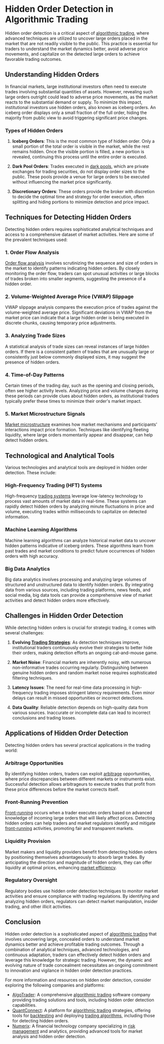 # Hidden Order Detection in Algorithmic Trading

Hidden order detection is a critical aspect of [algorithmic trading](../a/algorithmic_trading.md), where advanced techniques are utilized to uncover large orders placed in the market that are not readily visible to the public. This practice is essential for traders to understand the market dynamics better, avoid adverse price movements, and capitalize on the detected large orders to achieve favorable trading outcomes.

## Understanding Hidden Orders

In financial markets, large institutional investors often need to execute trades involving substantial quantities of assets. However, revealing such large orders outright could lead to adverse price movements, as the market reacts to the substantial demand or supply. To minimize this impact, institutional investors use hidden orders, also known as iceberg orders. An iceberg order displays only a small fraction of the full order, hiding the majority from public view to avoid triggering significant price changes.

### Types of Hidden Orders

1. **Iceberg Orders**: This is the most common type of hidden order. Only a small portion of the total order is visible in the market, while the rest remains hidden. Once the visible portion is filled, a new portion is revealed, continuing this process until the entire order is executed.

2. **Dark Pool Orders**: Trades executed in [dark pools](../d/dark_pools.md), which are private exchanges for trading securities, do not display order sizes to the public. These pools provide a venue for large orders to be executed without influencing the market price significantly.

3. **Discretionary Orders**: These orders provide the broker with discretion to decide the optimal time and strategy for order execution, often splitting and hiding portions to minimize detection and price impact.

## Techniques for Detecting Hidden Orders

Detecting hidden orders requires sophisticated analytical techniques and access to a comprehensive dataset of market activities. Here are some of the prevalent techniques used:

### 1. Order Flow Analysis

[Order flow analysis](../o/order_flow_analysis.md) involves scrutinizing the sequence and size of orders in the market to identify patterns indicating hidden orders. By closely monitoring the order flow, traders can spot unusual activities or large blocks of trades broken into smaller segments, suggesting the presence of a hidden order.

### 2. Volume-Weighted Average Price (VWAP) Slippage

VWAP slippage analysis compares the execution price of trades against the volume-weighted average price. Significant deviations in VWAP from the market price can indicate that a large hidden order is being executed in discrete chunks, causing temporary price adjustments.

### 3. Analyzing Trade Sizes

A statistical analysis of trade sizes can reveal instances of large hidden orders. If there is a consistent pattern of trades that are unusually large or consistently just below commonly displayed sizes, it may suggest the presence of hidden orders.

### 4. Time-of-Day Patterns

Certain times of the trading day, such as the opening and closing periods, often see higher activity levels. Analyzing price and volume changes during these periods can provide clues about hidden orders, as institutional traders typically prefer these times to minimize their order's market impact.

### 5. Market Microstructure Signals

[Market microstructure](../m/market_microstructure.md) examines how market mechanisms and participants' interactions impact price formation. Techniques like identifying fleeting liquidity, where large orders momentarily appear and disappear, can help detect hidden orders.

## Technological and Analytical Tools

Various technologies and analytical tools are deployed in hidden order detection. These include:

### High-Frequency Trading (HFT) Systems

High-frequency [trading systems](../t/trading_systems.md) leverage low-latency technology to process vast amounts of market data in real-time. These systems can rapidly detect hidden orders by analyzing minute fluctuations in price and volume, executing trades within milliseconds to capitalize on detected information.

### Machine Learning Algorithms

Machine learning algorithms can analyze historical market data to uncover hidden patterns indicative of iceberg orders. These algorithms learn from past trades and market conditions to predict future occurrences of hidden orders with high accuracy.

### Big Data Analytics

Big data analytics involves processing and analyzing large volumes of structured and unstructured data to identify hidden orders. By integrating data from various sources, including trading platforms, news feeds, and social media, big data tools can provide a comprehensive view of market activities and detect hidden orders more effectively.

## Challenges in Hidden Order Detection

While detecting hidden orders is crucial for strategic trading, it comes with several challenges:

1. **Evolving [Trading Strategies](../t/trading_strategies.md)**: As detection techniques improve, institutional traders continuously evolve their strategies to better hide their orders, making detection efforts an ongoing cat-and-mouse game.

2. **Market Noise**: Financial markets are inherently noisy, with numerous non-informative trades occurring regularly. Distinguishing between genuine hidden orders and random market noise requires sophisticated filtering techniques.

3. **Latency Issues**: The need for real-time data processing in high-frequency trading imposes stringent latency requirements. Even minor delays can result in missed opportunities or incorrect detections.

4. **Data Quality**: Reliable detection depends on high-quality data from various sources. Inaccurate or incomplete data can lead to incorrect conclusions and trading losses.

## Applications of Hidden Order Detection

Detecting hidden orders has several practical applications in the trading world:

### Arbitrage Opportunities

By identifying hidden orders, traders can exploit [arbitrage](../a/arbitrage.md) opportunities, where price discrepancies between different markets or instruments exist. Successful detection allows arbitrageurs to execute trades that profit from these price differences before the market corrects itself.

### Front-Running Prevention

[Front-running](../f/front-running.md) occurs when a trader executes orders based on advanced knowledge of incoming large orders that will likely affect prices. Detecting hidden orders can help traders and market regulators identify and mitigate [front-running](../f/front-running.md) activities, promoting fair and transparent markets.

### Liquidity Provision

Market makers and liquidity providers benefit from detecting hidden orders by positioning themselves advantageously to absorb large trades. By anticipating the direction and magnitude of hidden orders, they can offer liquidity at optimal prices, enhancing [market efficiency](../m/market_efficiency.md).

### Regulatory Oversight

Regulatory bodies use hidden order detection techniques to monitor market activities and ensure compliance with trading regulations. By identifying and analyzing hidden orders, regulators can detect market manipulation, insider trading, and other illicit activities.

## Conclusion

Hidden order detection is a sophisticated aspect of [algorithmic trading](../a/algorithmic_trading.md) that involves uncovering large, concealed orders to understand market dynamics better and achieve profitable trading outcomes. Through a combination of analytical techniques, advanced technologies, and continuous adaptation, traders can effectively detect hidden orders and leverage this knowledge for strategic trading. However, the dynamic and evolving nature of trade concealment necessitates an ongoing commitment to innovation and vigilance in hidden order detection practices.

For more information and resources on hidden order detection, consider exploring the following companies and platforms:

- [AlgoTrader](https://www.algotrader.com): A comprehensive [algorithmic trading](../a/algorithmic_trading.md) software company providing trading solutions and tools, including hidden order detection capabilities.
- [QuantConnect](https://www.quantconnect.com): A platform for [algorithmic trading](../a/algorithmic_trading.md) strategies, offering tools for [backtesting](../b/backtesting.md) and deploying [trading algorithms](../t/trading_algorithms.md), including those for detecting hidden orders.
- [Numerix](https://www.numerix.com): A financial technology company specializing in [risk management](../r/risk_management.md) and analytics, providing advanced tools for market analysis and hidden order detection.
